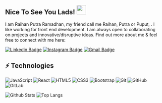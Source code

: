 ## Nice To See You Lads! <img src="https://raw.githubusercontent.com/aemmadi/aemmadi/master/wave.gif" width="30px">

I am Raihan Putra Ramadhan, my friend call me Raihan, Putra or Puput, . I like working for front end development. I am always open to collaborating on projects and innovative/disruptive ideas. Find out more about me & feel free to connect with me here:

[![Linkedin Badge](https://img.shields.io/badge/-RaihanPutraRamadhan-blue?style=flat-square&logo=Linkedin&logoColor=white&link=https://www.linkedin.com/in/raihan-putra-ramadhan-9682b31a0/)](https://www.linkedin.com/in/raihan-putra-ramadhan-9682b31a0/)
[![Instagram Badge](https://img.shields.io/badge/-raihanputraramd-purple?style=flat-square&logo=instagram&logoColor=white&link=https://www.instagram.com/raihanputraramd/)](https://www.instagram.com/raihanputraramd/)
[![Gmail Badge](https://img.shields.io/badge/-raihanputraramd@gmail.com-c14438?style=flat-square&logo=Gmail&logoColor=white&link=mailto:raihanputraramd@gmail.com)](mailto:raihanputraramd@gmail.com)

## ⚡ Technologies

![JavaScript](https://img.shields.io/badge/-JavaScript-black?style=flat-square&logo=javascript)
![React](https://img.shields.io/badge/-React-black?style=flat-square&logo=react)
![HTML5](https://img.shields.io/badge/-HTML5-E34F26?style=flat-square&logo=html5&logoColor=white)
![CSS3](https://img.shields.io/badge/-CSS3-1572B6?style=flat-square&logo=css3)
![Bootstrap](https://img.shields.io/badge/-Bootstrap-563D7C?style=flat-square&logo=bootstrap)
![Git](https://img.shields.io/badge/-Git-black?style=flat-square&logo=git)
![GitHub](https://img.shields.io/badge/-GitHub-181717?style=flat-square&logo=github)
![GitLab](https://img.shields.io/badge/-GitLab-FCA121?style=flat-square&logo=gitlab)

![Github Stats](https://github-readme-stats.vercel.app/api?username=raihanputraramd&count_private=true&show_icons=true&include_all_commits=true)
![Top Langs](https://github-readme-stats.vercel.app/api/top-langs/?username=raihanputraramd&hide=TeX&layout=compact)
